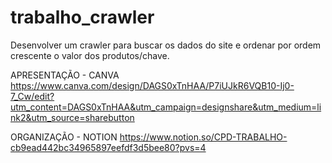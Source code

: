 # trabalho_crawler
Desenvolver um crawler para buscar os dados do site e ordenar por ordem crescente o valor dos produtos/chave.

APRESENTAÇÃO - CANVA
https://www.canva.com/design/DAGS0xTnHAA/P7iUJkR6VQB10-Ij0-7_Cw/edit?utm_content=DAGS0xTnHAA&utm_campaign=designshare&utm_medium=link2&utm_source=sharebutton

ORGANIZAÇÃO - NOTION
https://www.notion.so/CPD-TRABALHO-cb9ead442bc34965897eefdf3d5bee80?pvs=4
